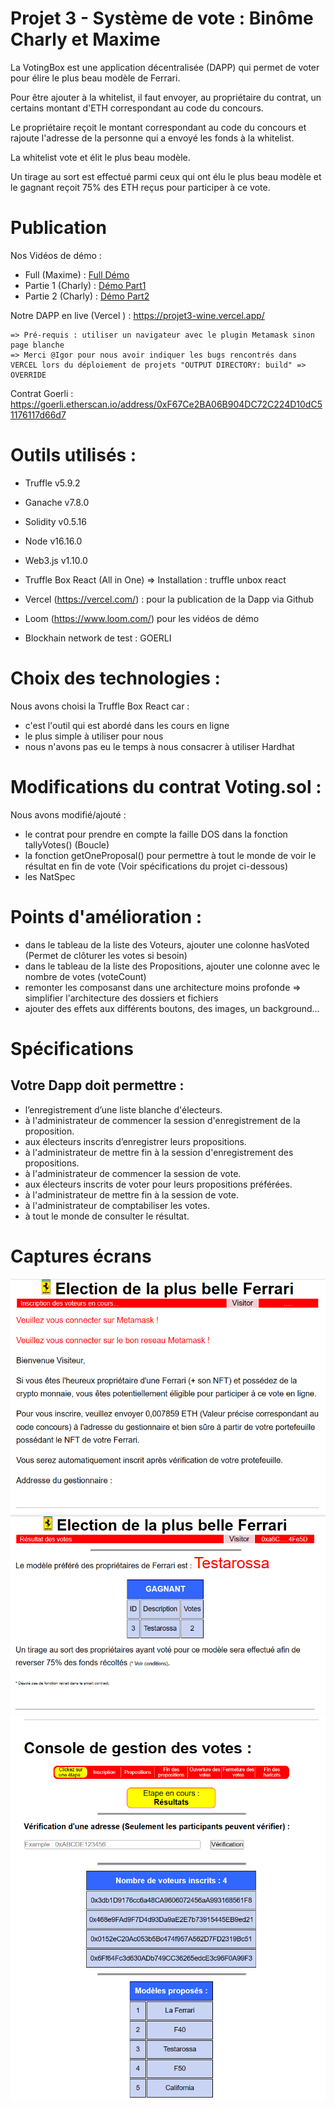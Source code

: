 # Projet 3 - Système de vote : Binôme Charly et Maxime

La VotingBox est une application décentralisée (DAPP) qui permet de voter pour élire le plus beau modèle de Ferrari.

Pour être ajouter à la whitelist, il faut envoyer, au propriétaire du contrat, un certains montant d'ETH correspondant au code du concours.

Le propriétaire reçoit le montant correspondant au code du concours et rajoute l'adresse de la personne qui a envoyé les fonds à la whitelist.

La whitelist vote et élit le plus beau modèle.

Un tirage au sort est effectué parmi ceux qui ont élu le plus beau modèle et le gagnant reçoit 75% des ETH reçus pour participer à ce vote.

# Publication

Nos Vidéos de démo :
- Full (Maxime) : [Full Démo](https://www.loom.com/share/ec24a62f6f3f44208c2a376726ce11b9?sid=d05e3338-d264-4e2c-809a-f9a053eb3792)
- Partie 1 (Charly) : [Démo Part1](https://www.loom.com/share/d59dab984b0a4e82a6a8c95d7b6c1a0b?sid=b7c8901e-a25b-4d3f-b81d-a04ef4ba8de4)
- Partie 2 (Charly) : [Démo Part2](https://www.loom.com/share/a42ec549b1bf4706ac03181f12360272?sid=8f7b9672-6dd4-4131-8108-0756ff9da10f)

Notre DAPP en live (Vercel ) : https://projet3-wine.vercel.app/

    => Pré-requis : utiliser un navigateur avec le plugin Metamask sinon page blanche
    => Merci @Igor pour nous avoir indiquer les bugs rencontrés dans VERCEL lors du déploiement de projets "OUTPUT DIRECTORY: build" => OVERRIDE

Contrat Goerli : https://goerli.etherscan.io/address/0xF67Ce2BA06B904DC72C224D10dC51176117d66d7

# Outils utilisés : 

* Truffle v5.9.2
* Ganache v7.8.0
* Solidity v0.5.16
* Node v16.16.0
* Web3.js v1.10.0
* Truffle Box React (All in One) => Installation : truffle unbox react

 * Vercel (https://vercel.com/) : pour la publication de la Dapp via Github
 * Loom (https://www.loom.com/) pour les vidéos de démo
 * Blockhain network de test : GOERLI

# Choix des technologies : 

Nous avons choisi la Truffle Box React car : 
- c'est l'outil qui est abordé dans les cours en ligne
- le plus simple à utiliser pour nous
- nous n'avons pas eu le temps à nous consacrer à utiliser Hardhat

# Modifications du contrat Voting.sol :

Nous avons modifié/ajouté :
 - le contrat pour prendre en compte la faille DOS dans la fonction tallyVotes() (Boucle)
 - la fonction getOneProposal() pour permettre à tout le monde de voir le résultat en fin de vote (Voir spécifications du projet ci-dessous)
 - les NatSpec

 # Points d'amélioration :

 - dans le tableau de la liste des Voteurs, ajouter une colonne hasVoted (Permet de clôturer les votes si besoin)
 - dans le tableau de la liste des Propositions, ajouter une colonne avec le nombre de votes (voteCount)
 - remonter les composanst dans une architecture moins profonde => simplifier l'architecture des dossiers et fichiers
 - ajouter des effets aux différents boutons, des images, un background...

# Spécifications
## Votre Dapp doit permettre : 

* l’enregistrement d’une liste blanche d'électeurs.
* à l'administrateur de commencer la session d'enregistrement de la proposition.
* aux électeurs inscrits d’enregistrer leurs propositions.
* à l'administrateur de mettre fin à la session d'enregistrement des propositions.
* à l'administrateur de commencer la session de vote.
* aux électeurs inscrits de voter pour leurs propositions préférées.
* à l'administrateur de mettre fin à la session de vote.
* à l'administrateur de comptabiliser les votes.
* à tout le monde de consulter le résultat.

# Captures écrans

<img src="/img/VotingBox_Start.png" alt="VotingBox Visiteur">

<img src="/img/VotingBox_VisitorFin.png" alt="VotingBox Visiteur Fin de vote">

<img src="/img/VotingBox_AdminFin.png" alt="Admin Console">



